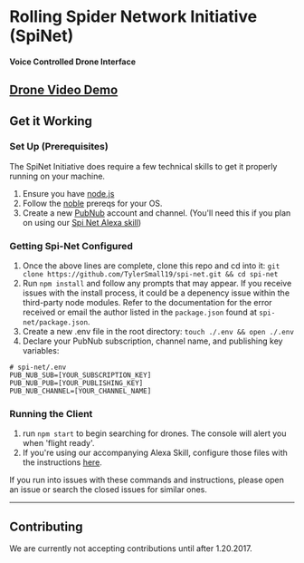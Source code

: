 # Rolling Spider Network Initiative (SpiNet)
#### Voice Controlled Drone Interface

[Drone Video Demo](https://www.youtube.com/watch?v=kMM47NrGHT4)
-----------------------------
## Get it Working
### Set Up (Prerequisites)
The SpiNet Initiative does require a few technical skills to get it properly running on your machine.

1. Ensure you have [node.js](https://nodejs.org/en/download/package-manager/)
2. Follow the [noble](https://github.com/sandeepmistry/noble#prerequisites) prereqs for your OS.
3. Create a new [PubNub](https://admin.pubnub.com/#/register?pi_visitorid=219166828&psc=WC-Tracking&pt=wc-tracking) account and channel. (You'll need this if you plan on using our [Spi Net Alexa skill](https://github.com/TylerSmall19/spi-net-skill))

### Getting Spi-Net Configured
1. Once the above lines are complete, clone this repo and cd into it: `git clone https://github.com/TylerSmall19/spi-net.git && cd spi-net`
2. Run `npm install` and follow any prompts that may appear. If you receive issues with the install process, it could be a depenency issue within the third-party node modules. Refer to the documentation for the error received or email the author listed in the `package.json` found at `spi-net/package.json`.
3. Create a new .env file in the root directory: `touch ./.env && open ./.env`
4. Declare your PubNub subscription, channel name, and publishing key variables:
```
# spi-net/.env
PUB_NUB_SUB=[YOUR_SUBSCRIPTION_KEY]
PUB_NUB_PUB=[YOUR_PUBLISHING_KEY]
PUB_NUB_CHANNEL=[YOUR_CHANNEL_NAME]
```

### Running the Client
1. run `npm start` to begin searching for drones. The console will alert you when 'flight ready'.
2. If you're using our accompanying Alexa Skill, configure those files with the instructions [here](https://github.com/TylerSmall19/spi-net-skill).

If you run into issues with these commands and instructions, please open an issue or search the closed issues for similar ones.

------------------------------

## Contributing
We are currently not accepting contributions until after 1.20.2017.
